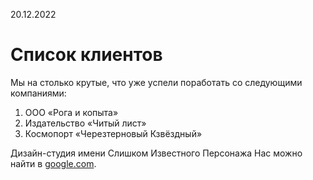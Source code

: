 20.12.2022

# Список клиентов

Мы на столько крутые, что уже успели поработать со следующими компаниями:

1. ООО «Рога и копыта»
2. Издательство «Читый лист»
3. Космопорт «Черезтерновый Кзвёздный»

Дизайн-студия имени Слишком Известного Персонажа
Нас можно найти в [google.com](https://google.com).